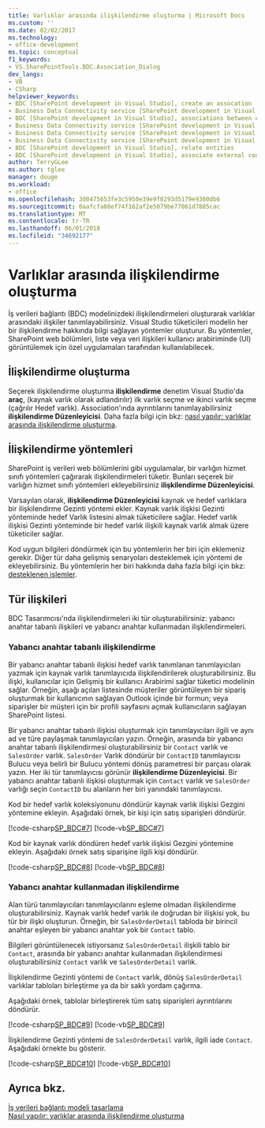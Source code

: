 ```yaml
---
title: Varlıklar arasında ilişkilendirme oluşturma | Microsoft Docs
ms.custom: ''
ms.date: 02/02/2017
ms.technology:
- office-development
ms.topic: conceptual
f1_keywords:
- VS.SharePointTools.BDC.Association_Dialog
dev_langs:
- VB
- CSharp
helpviewer_keywords:
- BDC [SharePoint development in Visual Studio], create an assocation
- Business Data Connectivity service [SharePoint development in Visual Studio], associations between entities
- BDC [SharePoint development in Visual Studio], associations between entities
- Business Data Connectivity service [SharePoint development in Visual Studio], create an assocation
- Business Data Connectivity service [SharePoint development in Visual Studio], associate external content types
- Business Data Connectivity service [SharePoint development in Visual Studio], relate entities
- BDC [SharePoint development in Visual Studio], relate entities
- BDC [SharePoint development in Visual Studio], associate external content types
author: TerryGLee
ms.author: tglee
manager: douge
ms.workload:
- office
ms.openlocfilehash: 3d0475653fe3c5950e39e9f8293d5179e9380db6
ms.sourcegitcommit: 0aafcfa08ef74f162af2e5079be77061d7885cac
ms.translationtype: MT
ms.contentlocale: tr-TR
ms.lasthandoff: 06/01/2018
ms.locfileid: "34692177"
---
```

# <a name="creating-an-association-between-entities"></a>Varlıklar arasında ilişkilendirme oluşturma
  İş verileri bağlantı (BDC) modelinizdeki ilişkilendirmeleri oluşturarak varlıklar arasındaki ilişkiler tanımlayabilirsiniz. Visual Studio tüketicileri modelin her bir ilişkilendirme hakkında bilgi sağlayan yöntemler oluşturur. Bu yöntemler, SharePoint web bölümleri, liste veya veri ilişkileri kullanıcı arabiriminde (UI) görüntülemek için özel uygulamaları tarafından kullanılabilecek.  
  
## <a name="create-an-association"></a>İlişkilendirme oluşturma
 Seçerek ilişkilendirme oluşturma **ilişkilendirme** denetim Visual Studio'da **araç**, (kaynak varlık olarak adlandırılır) ilk varlık seçme ve ikinci varlık seçme (çağrılır Hedef varlık). Association'ında ayrıntılarını tanımlayabilirsiniz **ilişkilendirme Düzenleyicisi**. Daha fazla bilgi için bkz: [nasıl yapılır: varlıklar arasında ilişkilendirme oluşturma](../sharepoint/how-to-create-an-association-between-entities.md).  
  
## <a name="association-methods"></a>İlişkilendirme yöntemleri
 SharePoint iş verileri web bölümlerini gibi uygulamalar, bir varlığın hizmet sınıfı yöntemleri çağırarak ilişkilendirmeleri tüketir. Bunları seçerek bir varlığın hizmet sınıfı yöntemleri ekleyebilirsiniz **ilişkilendirme Düzenleyicisi**.  
  
 Varsayılan olarak, **ilişkilendirme Düzenleyicisi** kaynak ve hedef varlıklara bir ilişkilendirme Gezinti yöntemi ekler. Kaynak varlık ilişkisi Gezinti yönteminde hedef Varlık listesini almak tüketicilere sağlar. Hedef varlık ilişkisi Gezinti yönteminde bir hedef varlık ilişkili kaynak varlık almak üzere tüketiciler sağlar.  
  
 Kod uygun bilgileri döndürmek için bu yöntemlerin her biri için eklemeniz gerekir. Diğer tür daha gelişmiş senaryoları desteklemek için yöntemi de ekleyebilirsiniz. Bu yöntemlerin her biri hakkında daha fazla bilgi için bkz: [desteklenen işlemler](http://go.microsoft.com/fwlink/?LinkId=169286).  
  
## <a name="types-of-associations"></a>Tür ilişkileri
 BDC Tasarımcısı'nda ilişkilendirmeleri iki tür oluşturabilirsiniz: yabancı anahtar tabanlı ilişkileri ve yabancı anahtar kullanmadan ilişkilendirmeleri.  
  
### <a name="foreign-key-based-association"></a>Yabancı anahtar tabanlı ilişkilendirme
 Bir yabancı anahtar tabanlı ilişkisi hedef varlık tanımlanan tanımlayıcıları yazmak için kaynak varlık tanımlayıcıda ilişkilendirilerek oluşturabilirsiniz. Bu ilişki, kullanıcılar için Gelişmiş bir kullanıcı Arabirimi sağlar tüketici modelinin sağlar. Örneğin, aşağı açılan listesinde müşteriler görüntüleyen bir sipariş oluşturmak bir kullanıcının sağlayan Outlook içinde bir formun; veya siparişler bir müşteri için bir profili sayfasını açmak kullanıcıların sağlayan SharePoint listesi.  
  
 Bir yabancı anahtar tabanlı ilişkisi oluşturmak için tanımlayıcıları ilgili ve aynı ad ve türe paylaşmak tanımlayıcıları yazın. Örneğin, arasında bir yabancı anahtar tabanlı ilişkilendirmesi oluşturabilirsiniz bir `Contact` varlık ve `SalesOrder` varlık. `SalesOrder` Varlık döndürür bir `ContactID` tanımlayıcısı Bulucu veya belirli bir Bulucu yöntemi dönüş parametresi bir parçası olarak yazın. Her iki tür tanımlayıcısı görünür **ilişkilendirme Düzenleyicisi**. Bir yabancı anahtar tabanlı ilişkisi oluşturmak için `Contact` varlık ve `SalesOrder` varlığı seçin `ContactID` bu alanların her biri yanındaki tanımlayıcısı.  
  
 Kod bir hedef varlık koleksiyonunu döndürür kaynak varlık ilişkisi Gezgini yöntemine ekleyin. Aşağıdaki örnek, bir kişi için satış siparişleri döndürür.  
  
 [!code-csharp[SP_BDC#7](../sharepoint/codesnippet/CSharp/SP_BDC/bdcmodel1/contactservice.cs#7)]
 [!code-vb[SP_BDC#7](../sharepoint/codesnippet/VisualBasic/sp_bdc/bdcmodel1/contactservice.vb#7)]  
  
 Kod bir kaynak varlık döndüren hedef varlık ilişkisi Gezgini yöntemine ekleyin. Aşağıdaki örnek satış siparişine ilgili kişi döndürür.  
  
 [!code-csharp[SP_BDC#8](../sharepoint/codesnippet/CSharp/SP_BDC/bdcmodel1/salesorderservice.cs#8)]
 [!code-vb[SP_BDC#8](../sharepoint/codesnippet/VisualBasic/sp_bdc/bdcmodel1/salesorderservice.vb#8)]  
  
### <a name="foreign-keyless-association"></a>Yabancı anahtar kullanmadan ilişkilendirme
 Alan türü tanımlayıcıları tanımlayıcılarını eşleme olmadan ilişkilendirme oluşturabilirsiniz. Kaynak varlık hedef varlık ile doğrudan bir ilişkisi yok, bu tür bir ilişki oluşturun. Örneğin, bir `SalesOrderDetail` tabloda bir birincil anahtar eşleyen bir yabancı anahtar yok bir `Contact` tablo.  
  
 Bilgileri görüntülenecek istiyorsanız `SalesOrderDetail` ilişkili tablo bir `Contact`, arasında bir yabancı anahtar kullanmadan ilişkilendirmesi oluşturabilirsiniz `Contact` varlık ve `SalesOrderDetail` varlık.  
  
 İlişkilendirme Gezinti yöntemi de `Contact` varlık, dönüş `SalesOrderDetail` varlıklar tabloları birleştirme ya da bir saklı yordam çağırma.  
  
 Aşağıdaki örnek, tablolar birleştirerek tüm satış siparişleri ayrıntılarını döndürür.  
  
 [!code-csharp[SP_BDC#9](../sharepoint/codesnippet/CSharp/SP_BDC/bdcmodel1/contactservice.cs#9)]
 [!code-vb[SP_BDC#9](../sharepoint/codesnippet/VisualBasic/sp_bdc/bdcmodel1/contactservice.vb#9)]  
  
 İlişkilendirme Gezinti yöntemi de `SalesOrderDetail` varlık, ilgili iade `Contact`. Aşağıdaki örnekte bu gösterir.  
  
 [!code-csharp[SP_BDC#10](../sharepoint/codesnippet/CSharp/SP_BDC/bdcmodel1/salesorderdetailservice.cs#10)]
 [!code-vb[SP_BDC#10](../sharepoint/codesnippet/VisualBasic/sp_bdc/bdcmodel1/salesorderdetailservice.vb#10)]  
  
## <a name="see-also"></a>Ayrıca bkz.
 [İş verileri bağlantı modeli tasarlama](../sharepoint/designing-a-business-data-connectivity-model.md)   
 [Nasıl yapılır: varlıklar arasında ilişkilendirme oluşturma](../sharepoint/how-to-create-an-association-between-entities.md)  
  
 